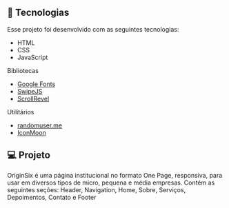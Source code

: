## 🚀  Tecnologias

Esse projeto foi desenvolvido com as seguintes tecnologias:

-   HTML
-   CSS
-   JavaScript

Bibliotecas

-   [Google Fonts](https://fonts.google.com/)
-   [SwipeJS](https://github.com/nolimits4web/Swiper)
-   [ScrollRevel](https://scrollrevealjs.org/)

Utilitários

-   [randomuser.me](https://randomuser.me/photos)
-   [IconMoon](https://icomoon.io/app/#/select)

## [](https://github.com/rocketseat-education/nlw-06-origin#-projeto)💻  Projeto

OriginSix é uma página institucional no formato One Page, responsiva, para usar em diversos tipos de micro, pequena e média empresas. Contém as seguintes seções: Header, Navigation, Home, Sobre, Serviços, Depoimentos, Contato e Footer
